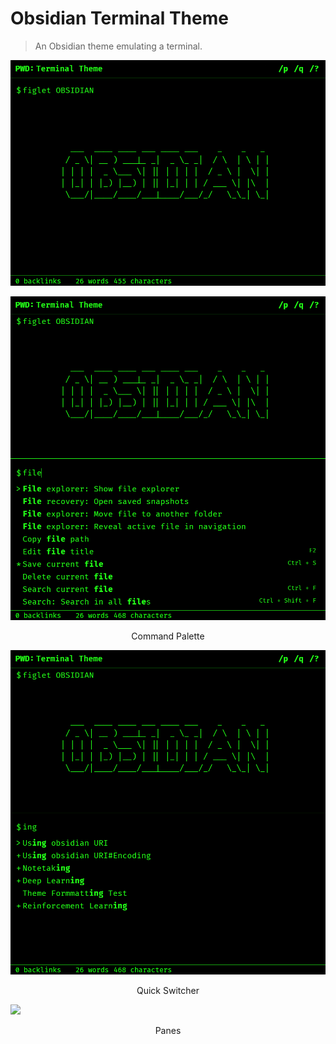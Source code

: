 <!--<h1 align="center"> 🚧🚧 WIP 🚧🚧 </h1>-->

# Obsidian Terminal Theme

> An Obsidian theme emulating a terminal.

![](screenshots/terminal.png)

![](screenshots/command-palette.png)
<p align="center">Command Palette</p>

![](screenshots/quick-switcher.png)
<p align="center">Quick Switcher</p>

![](screenshots/panes.png)
<p align="center">Panes</p>
